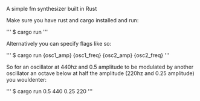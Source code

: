 A simple fm synthesizer built in Rust

Make sure you have rust and cargo installed and run:

'''
$ cargo run
'''

Alternatively you can specify flags like so:

'''
$ cargo run {osc1_amp} {osc1_freq} {osc2_amp} {osc2_freq}
'''

So for an oscillator at 440hz and 0.5 amplitude to be modulated by another oscillator an octave below at half the amplitude (220hz and 0.25 amplitude) you wouldenter:

'''
$ cargo run 0.5 440 0.25 220
'''
